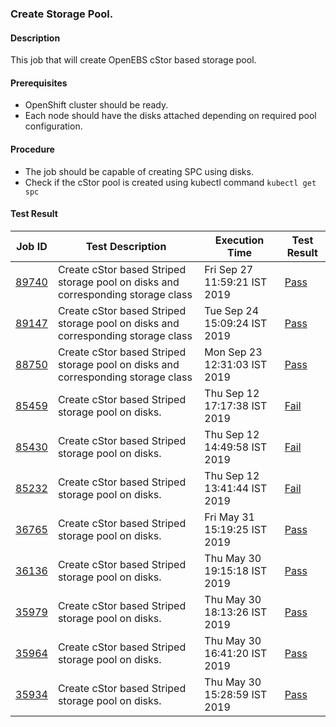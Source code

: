 ### Create Storage Pool.

#### Description

This job that will create OpenEBS cStor based storage pool.

#### Prerequisites

- OpenShift cluster should be ready.
- Each node should have the disks attached depending on required pool configuration.

#### Procedure

- The job should be capable of creating SPC using disks.
- Check if the cStor pool is created using kubectl command `kubectl get spc`

#### Test Result


| Job ID |   Test Description         | Execution Time |Test Result   |
 |---------|---------------------------| --------------|--------|
|     <a href="https://gitlab.openebs.ci/openebs/e2e-openshift/-/jobs/89740">89740</a>           |  Create cStor based Striped storage pool on disks and corresponding storage class           | Fri Sep 27 11:59:21 IST 2019  | <a href="https://e2e-logs.openebs100.io/app/kibana#/discover?_g=(refreshInterval:(pause:!t,value:0),time:(from:now-7d,mode:quick,to:now))&_a=(columns:!(_source),filters:!(('$state':(store:appState),meta:(alias:!n,disabled:!f,index:cluster-logs,key:commit_id,negate:!f,params:(query:37d33b9a0605b43f51c72d53134063e32256a0b2,type:phrase),type:phrase,value:37d33b9a0605b43f51c72d53134063e32256a0b2),query:(match:(commit_id:(query:37d33b9a0605b43f51c72d53134063e32256a0b2,type:phrase)))),('$state':(store:appState),meta:(alias:!n,disabled:!f,index:cluster-logs,key:pipeline_id,negate:!f,params:(query:3357,type:phrase),type:phrase,value:3357),query:(match:(pipeline_id:(query:3357,type:phrase))))),index:cluster-logs,interval:auto,query:(language:lucene,query:''),sort:!('@timestamp',desc))">Pass</a> |
|     <a href="https://gitlab.openebs.ci/openebs/e2e-openshift/-/jobs/89147">89147</a>           |  Create cStor based Striped storage pool on disks and corresponding storage class           | Tue Sep 24 15:09:24 IST 2019  | <a href="https://e2e-logs.openebs100.io/app/kibana#/discover?_g=(refreshInterval:(pause:!t,value:0),time:(from:now-7d,mode:quick,to:now))&_a=(columns:!(_source),filters:!(('$state':(store:appState),meta:(alias:!n,disabled:!f,index:cluster-logs,key:commit_id,negate:!f,params:(query:593b3cdff67b25b3cbdcfd35a1a86924e6d73efa,type:phrase),type:phrase,value:593b3cdff67b25b3cbdcfd35a1a86924e6d73efa),query:(match:(commit_id:(query:593b3cdff67b25b3cbdcfd35a1a86924e6d73efa,type:phrase)))),('$state':(store:appState),meta:(alias:!n,disabled:!f,index:cluster-logs,key:pipeline_id,negate:!f,params:(query:3333,type:phrase),type:phrase,value:3333),query:(match:(pipeline_id:(query:3333,type:phrase))))),index:cluster-logs,interval:auto,query:(language:lucene,query:''),sort:!('@timestamp',desc))">Pass</a> |
|     <a href="https://gitlab.openebs.ci/openebs/e2e-openshift/-/jobs/88750">88750</a>           |  Create cStor based Striped storage pool on disks and corresponding storage class           | Mon Sep 23 12:31:03 IST 2019  | <a href="https://e2e-logs.openebs100.io/app/kibana#/discover?_g=(refreshInterval:(pause:!t,value:0),time:(from:now-7d,mode:quick,to:now))&_a=(columns:!(_source),filters:!(('$state':(store:appState),meta:(alias:!n,disabled:!f,index:cluster-logs,key:commit_id,negate:!f,params:(query:f7b08f10bd3fbe5b1afd6c46b9016bdd32ffcf2b,type:phrase),type:phrase,value:f7b08f10bd3fbe5b1afd6c46b9016bdd32ffcf2b),query:(match:(commit_id:(query:f7b08f10bd3fbe5b1afd6c46b9016bdd32ffcf2b,type:phrase)))),('$state':(store:appState),meta:(alias:!n,disabled:!f,index:cluster-logs,key:pipeline_id,negate:!f,params:(query:3316,type:phrase),type:phrase,value:3316),query:(match:(pipeline_id:(query:3316,type:phrase))))),index:cluster-logs,interval:auto,query:(language:lucene,query:''),sort:!('@timestamp',desc))">Pass</a> |
|     <a href="https://gitlab.openebs.ci/openebs/e2e-openshift/-/jobs/85459">85459</a>           |  Create cStor based Striped storage pool on disks.           | Thu Sep 12 17:17:38 IST 2019  | <a href="https://e2e-logs.openebs100.io/app/kibana#/discover?_g=(refreshInterval:(pause:!t,value:0),time:(from:now-7d,mode:quick,to:now))&_a=(columns:!(_source),filters:!(('$state':(store:appState),meta:(alias:!n,disabled:!f,index:cluster-logs,key:commit_id,negate:!f,params:(query:d70f47dfe44655b09ce4b83b8a66e43c8c4c130f,type:phrase),type:phrase,value:d70f47dfe44655b09ce4b83b8a66e43c8c4c130f),query:(match:(commit_id:(query:d70f47dfe44655b09ce4b83b8a66e43c8c4c130f,type:phrase)))),('$state':(store:appState),meta:(alias:!n,disabled:!f,index:cluster-logs,key:pipeline_id,negate:!f,params:(query:3226,type:phrase),type:phrase,value:3226),query:(match:(pipeline_id:(query:3226,type:phrase))))),index:cluster-logs,interval:auto,query:(language:lucene,query:''),sort:!('@timestamp',desc))">Fail</a> |
|     <a href="https://gitlab.openebs.ci/openebs/e2e-openshift/-/jobs/85430">85430</a>           |  Create cStor based Striped storage pool on disks.           | Thu Sep 12 14:49:58 IST 2019  | <a href="https://e2e-logs.openebs100.io/app/kibana#/discover?_g=(refreshInterval:(pause:!t,value:0),time:(from:now-7d,mode:quick,to:now))&_a=(columns:!(_source),filters:!(('$state':(store:appState),meta:(alias:!n,disabled:!f,index:cluster-logs,key:commit_id,negate:!f,params:(query:ea757bf97f6ab557475fe4fd821fbb27f78930dc,type:phrase),type:phrase,value:ea757bf97f6ab557475fe4fd821fbb27f78930dc),query:(match:(commit_id:(query:ea757bf97f6ab557475fe4fd821fbb27f78930dc,type:phrase)))),('$state':(store:appState),meta:(alias:!n,disabled:!f,index:cluster-logs,key:pipeline_id,negate:!f,params:(query:3225,type:phrase),type:phrase,value:3225),query:(match:(pipeline_id:(query:3225,type:phrase))))),index:cluster-logs,interval:auto,query:(language:lucene,query:''),sort:!('@timestamp',desc))">Fail</a> |
|     <a href="https://gitlab.openebs.ci/openebs/e2e-openshift/-/jobs/85232">85232</a>           |  Create cStor based Striped storage pool on disks.           | Thu Sep 12 13:41:44 IST 2019  | <a href="https://e2e-logs.openebs100.io/app/kibana#/discover?_g=(refreshInterval:(pause:!t,value:0),time:(from:now-7d,mode:quick,to:now))&_a=(columns:!(_source),filters:!(('$state':(store:appState),meta:(alias:!n,disabled:!f,index:cluster-logs,key:commit_id,negate:!f,params:(query:c23611c68a3fca19762820946c944263a28d15c2,type:phrase),type:phrase,value:c23611c68a3fca19762820946c944263a28d15c2),query:(match:(commit_id:(query:c23611c68a3fca19762820946c944263a28d15c2,type:phrase)))),('$state':(store:appState),meta:(alias:!n,disabled:!f,index:cluster-logs,key:pipeline_id,negate:!f,params:(query:3220,type:phrase),type:phrase,value:3220),query:(match:(pipeline_id:(query:3220,type:phrase))))),index:cluster-logs,interval:auto,query:(language:lucene,query:''),sort:!('@timestamp',desc))">Fail</a> |
|     <a href="https://gitlab.openebs.ci/openebs/e2e-openshift/-/jobs/36765">36765</a>           |  Create cStor based Striped storage pool on disks.           | Fri May 31 15:19:25 IST 2019  | <a href="https://e2e-logs.openebs100.io/app/kibana#/discover?_g=(refreshInterval:(pause:!t,value:0),time:(from:now-7d,mode:quick,to:now))&_a=(columns:!(_source),filters:!(('$state':(store:appState),meta:(alias:!n,disabled:!f,index:cluster-logs,key:commit_id,negate:!f,params:(query:37e38528aadce8ca5770803a70648152b0f43656,type:phrase),type:phrase,value:37e38528aadce8ca5770803a70648152b0f43656),query:(match:(commit_id:(query:37e38528aadce8ca5770803a70648152b0f43656,type:phrase)))),('$state':(store:appState),meta:(alias:!n,disabled:!f,index:cluster-logs,key:pipeline_id,negate:!f,params:(query:1571,type:phrase),type:phrase,value:1571),query:(match:(pipeline_id:(query:1571,type:phrase))))),index:cluster-logs,interval:auto,query:(language:lucene,query:''),sort:!('@timestamp',desc))">Pass</a> |
|     <a href="https://gitlab.openebs.ci/openebs/e2e-openshift/-/jobs/36136">36136</a>           |  Create cStor based Striped storage pool on disks.           | Thu May 30 19:15:18 IST 2019  | <a href="https://e2e-logs.openebs100.io/app/kibana#/discover?_g=(refreshInterval:(pause:!t,value:0),time:(from:now-7d,mode:quick,to:now))&_a=(columns:!(_source),filters:!(('$state':(store:appState),meta:(alias:!n,disabled:!f,index:cluster-logs,key:commit_id,negate:!f,params:(query:cb476f8e715fb374877c31b699863b56dd3c5ded,type:phrase),type:phrase,value:cb476f8e715fb374877c31b699863b56dd3c5ded),query:(match:(commit_id:(query:cb476f8e715fb374877c31b699863b56dd3c5ded,type:phrase)))),('$state':(store:appState),meta:(alias:!n,disabled:!f,index:cluster-logs,key:pipeline_id,negate:!f,params:(query:1551,type:phrase),type:phrase,value:1551),query:(match:(pipeline_id:(query:1551,type:phrase))))),index:cluster-logs,interval:auto,query:(language:lucene,query:''),sort:!('@timestamp',desc))">Pass</a> |
|     <a href="https://gitlab.openebs.ci/openebs/e2e-openshift/-/jobs/35979">35979</a>           |  Create cStor based Striped storage pool on disks.           | Thu May 30 18:13:26 IST 2019  | <a href="https://e2e-logs.openebs100.io/app/kibana#/discover?_g=(refreshInterval:(pause:!t,value:0),time:(from:now-7d,mode:quick,to:now))&_a=(columns:!(_source),filters:!(('$state':(store:appState),meta:(alias:!n,disabled:!f,index:cluster-logs,key:commit_id,negate:!f,params:(query:cb476f8e715fb374877c31b699863b56dd3c5ded,type:phrase),type:phrase,value:cb476f8e715fb374877c31b699863b56dd3c5ded),query:(match:(commit_id:(query:cb476f8e715fb374877c31b699863b56dd3c5ded,type:phrase)))),('$state':(store:appState),meta:(alias:!n,disabled:!f,index:cluster-logs,key:pipeline_id,negate:!f,params:(query:1546,type:phrase),type:phrase,value:1546),query:(match:(pipeline_id:(query:1546,type:phrase))))),index:cluster-logs,interval:auto,query:(language:lucene,query:''),sort:!('@timestamp',desc))">Pass</a> |
|     <a href="https://gitlab.openebs.ci/openebs/e2e-openshift/-/jobs/35964">35964</a>           |  Create cStor based Striped storage pool on disks.           | Thu May 30 16:41:20 IST 2019  | <a href="https://e2e-logs.openebs100.io/app/kibana#/discover?_g=(refreshInterval:(pause:!t,value:0),time:(from:now-7d,mode:quick,to:now))&_a=(columns:!(_source),filters:!(('$state':(store:appState),meta:(alias:!n,disabled:!f,index:cluster-logs,key:commit_id,negate:!f,params:(query:c0e4dbb5041fc5d0a6bf4c7f043e1ef3c6470ab1,type:phrase),type:phrase,value:c0e4dbb5041fc5d0a6bf4c7f043e1ef3c6470ab1),query:(match:(commit_id:(query:c0e4dbb5041fc5d0a6bf4c7f043e1ef3c6470ab1,type:phrase)))),('$state':(store:appState),meta:(alias:!n,disabled:!f,index:cluster-logs,key:pipeline_id,negate:!f,params:(query:1545,type:phrase),type:phrase,value:1545),query:(match:(pipeline_id:(query:1545,type:phrase))))),index:cluster-logs,interval:auto,query:(language:lucene,query:''),sort:!('@timestamp',desc))">Pass</a> |
 |    <a href="https://gitlab.openebs.ci/openebs/e2e-openshift/-/jobs/35934">35934</a>   |  Create cStor based Striped storage pool on disks.           |  Thu May 30 15:28:59 IST 2019     |<a href="https://e2e-logs.openebs100.io/app/kibana#/discover?_g=(refreshInterval:(pause:!t,value:0),time:(from:now-7d,mode:quick,to:now))&_a=(columns:!(_source),filters:!(('$state':(store:appState),meta:(alias:!n,disabled:!f,index:cluster-logs,key:commit_id,negate:!f,params:(query:200d4baec1049714d4f923e283bfd8c7944615f5,type:phrase),type:phrase,value:200d4baec1049714d4f923e283bfd8c7944615f5),query:(match:(commit_id:(query:200d4baec1049714d4f923e283bfd8c7944615f5,type:phrase)))),('$state':(store:appState),meta:(alias:!n,disabled:!f,index:cluster-logs,key:pipeline_id,negate:!f,params:(query:1543,type:phrase),type:phrase,value:1543),query:(match:(pipeline_id:(query:1543,type:phrase))))),index:cluster-logs,interval:auto,query:(language:lucene,query:''),sort:!('@timestamp',desc))">Pass</a>  |
